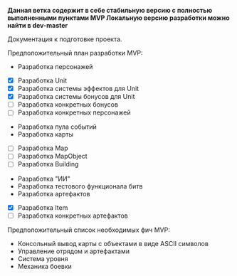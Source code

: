 **Данная ветка содержит в себе стабильную версию с полностью выполненными пунктами MVP
Локальную версию разработки можно найти в dev-master**

Документация к подготовке проекта.

Предположительный план разработки MVP:
* Разработка персонажей
- [x] Разработка Unit
- [x] Разработка системы эффектов для Unit
- [x] Разработка системы бонусов для Unit
- [ ] Разработка конкретных бонусов
- [ ] Разработка конкретных персонажей
* Разработка пула событий
* Разработка карты
- [ ] Разработка Map
- [ ] Разработка MapObject
- [ ] Разработка Building
* Разработка "ИИ"
* Разработка тестового функционала битв
* Разработка артефактов
- [x] Разработка Item
- [ ] Разработка конкретных артефактов

Предположительный список необходимых фич MVP:
* Консольный вывод карты с объектами в виде ASCII символов
* Управление отрядом и артефактами
* Система уровня
* Механика боевки 
